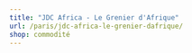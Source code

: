 ```yaml
---
title: "JDC Africa - Le Grenier d'Afrique"
url: /paris/jdc-africa-le-grenier-dafrique/
shop: commodité
---
```

